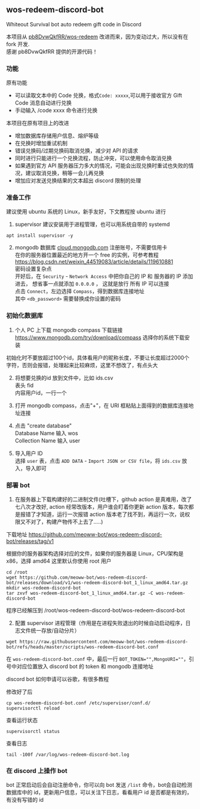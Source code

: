 ## wos-redeem-discord-bot

Whiteout Survival bot auto redeem gift code in Discord

本项目从 [pb8DvwQkfRR/wos-redeem](https://github.com/pb8DvwQkfRR/wos-redeem/) 改进而来，因为变动过大，所以没有在 fork 开发.   
感谢 pb8DvwQkfRR 提供的开源代码！

### 功能

原有功能
- 可以读取文本中的 Code 兑换，格式`Code: xxxxx`,可以用于接收官方 Gift Code 消息自动进行兑换
- 手动输入 /code xxxx 命令进行兑换

本项目在原有项目上的改进
- 增加数据库存储用户信息、熔炉等级
- 在兑换时增加重试机制
- 错误兑换码/过期兑换码取消兑换，减少对 API 的请求
- 同时进行只能进行一个兑换流程，防止冲突，可以使用命令取消兑换
- 如果遇到官方 API 服务器压力多大的情况，可能会出现兑换时重试也失败的情况，建议取消兑换，稍等一会儿再兑换
- 增加应对发送兑换结果的文本超出 discord 限制的处理



### 准备工作

建议使用 ubuntu 系统的 Linux，新手友好，下文教程按 ubuntu 进行

1. supervisor 建议安装用于进程管理，也可以用系统自带的 systemd
```
apt install supervisor -y
```
2. mongodb 数据库
[cloud.mongodb.com](https://cloud.mongodb.com/) 注册账号，不需要信用卡  
在你的服务器位置最近的地方开一个 free 的实例，可参考教程 https://blog.csdn.net/weixin_44519083/article/details/119610881  
密码设置复杂点  
开好后，在 `Security` -  `Network Access` 中把你自己的 IP 和 服务器的 IP 添加进去，
想省事一点就添加 `0.0.0.0` ， 这就是放行 所有 IP 可以连接  
点击 `Connect`，左边选择 `Compass`，得到数据库连接地址  
其中 `<db_password>` 需要替换成你设置的密码





### 初始化数据库

1. 个人 PC 上下载 mongodb compass
下载链接 https://www.mongodb.com/try/download/compass
选择你的系统下载安装  
  
初始化时不要放超过100个id，具体看用户的昵称长度，不要让长度超过2000个字符，否则会报错，处理起来比较麻烦，这里不想改了，有点头大
  
2. 将想要兑换的id 放到文件中，比如 ids.csv  
表头 fid  
内容用户id，一行一个  

3. 打开 mongodb compass，点击"+"，在 URI 框粘贴上面得到的数据库连接地址连接
4. 点击 "create database"  
Database Name 输入 wos  
Collection Name 输入 user  
5. 导入用户 ID  
选择 `user` 表，点击 `ADD DATA` - `Import JSON or CSV file`，将 `ids.csv` 放入，导入即可  

### 部署 bot

1. 在服务器上下载构建好的二进制文件(吐槽下，github action 是真难用，改了七八次才改好, action 经常改版本，用户谁会盯着你更新 action 版本，每次都是报错了才知道，运行一次报错 action 版本老了找不到，再运行一次，说权限又不对了，构建产物传不上去了.....)

下载地址 https://github.com/meoww-bot/wos-redeem-discord-bot/releases/tag/v1

根据你的服务器架构选择对应的文件，如果你的服务器是 Linux，CPU架构是 x86，选择 amd64
这里默认你使用 root 用户
```
cd /root
wget https://github.com/meoww-bot/wos-redeem-discord-bot/releases/download/v1/wos-redeem-discord-bot_1_linux_amd64.tar.gz
mkdir wos-redeem-discord-bot
tar zxvf wos-redeem-discord-bot_1_linux_amd64.tar.gz -C wos-redeem-discord-bot
```
程序已经解压到 /root/wos-redeem-discord-bot/wos-redeem-discord-bot

2. 配置 supervisor 进程管理（作用是在进程失败退出的时候自动启动程序，日志文件统一存放/自动分片）
```
wget https://raw.githubusercontent.com/meoww-bot/wos-redeem-discord-bot/refs/heads/master/scripts/wos-redeem-discord-bot.conf
```
在 `wos-redeem-discord-bot.conf` 中，最后一行 `BOT_TOKEN="",MongoURI=""`，引号中对应位置放入 discord bot 的 token 和 mongodb 连接地址

discord bot 如何申请可以谷歌，有很多教程

修改好了后
```
cp wos-redeem-discord-bot.conf /etc/supervisor/conf.d/
supervisorctl reload
```
查看运行状态
```
supervisorctl status
```

查看日志
```
tail -100f /var/log/wos-redeem-discord-bot.log
```

### 在 discord 上操作 bot

bot 正常启动后会自动注册命令，你可以向 bot 发送 `/list` 命令，bot会自动检测数据库中的 id，更新用户信息，可以关注下日志，看看用户 id 是否都是有效的，有没有写错的 id


